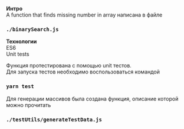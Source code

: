 **Интро**\
A function that finds missing number in array написана в файле 
### `./binarySearch.js`

**Технологии**\
ES6\
Unit tests

Функция протестирована с помощью unit тестов.\
Для запуска тестов необходимо воспользоваться командой 
### `yarn test`

Для генерации массивов была создана функция, описание которой можно прочитать
### `./testUtils/generateTestData.js`
